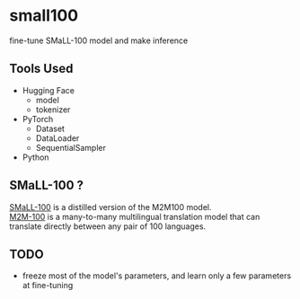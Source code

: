 # small100
fine-tune SMaLL-100 model and make inference

## Tools Used
- Hugging Face
  - model
  - tokenizer
- PyTorch
  - Dataset
  - DataLoader
  - SequentialSampler
- Python

## SMaLL-100 ?
[SMaLL-100](https://aclanthology.org/2022.emnlp-main.571/) is a distilled version of the M2M100 model.  
[M2M-100](https://arxiv.org/abs/2010.11125) is a many-to-many multilingual translation model that can translate directly between any pair of 100 languages.

## TODO
- freeze most of the model's parameters, and learn only a few parameters at fine-tuning
